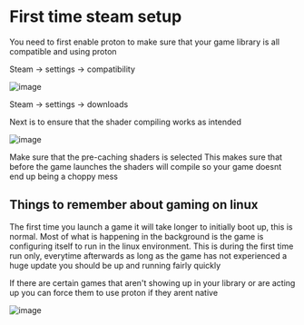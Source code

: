 # First time steam setup
You need to first enable proton to make sure that your game library is all compatible and using proton

Steam -> settings -> compatibility

![image](https://github.com/DafDandy/Fedora_New_Install/assets/102477185/121753d0-9602-4c77-8ec0-025c6beaa242)

Steam -> settings -> downloads

Next is to ensure that the shader compiling works as intended

![image](https://github.com/DafDandy/Fedora_New_Install/assets/102477185/bbc58299-355e-4924-b9d3-4e7b81ab2bde)


Make sure that the pre-caching shaders is selected
This makes sure that before the game launches the shaders will compile so your game doesnt end up being a choppy mess

## Things to remember about gaming on linux
The first time you launch a game it will take longer to initially boot up, this is normal. Most of what is happening in the background is the game is 
configuring itself to run in the linux environment. This is during the first time run only, everytime afterwards as long as the game has not experienced a huge
update you should be up and running fairly quickly

If there are certain games that aren't showing up in your library or are acting up you can force them to use proton if they arent native

![image](https://github.com/DafDandy/Fedora_New_Install/assets/102477185/1628b2f4-3c3b-4050-93b6-1be3d61b5ffc)
